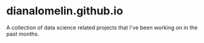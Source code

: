 # dianalomelin.github.io

A collection of data science related projects that I've been working on in the past months.
